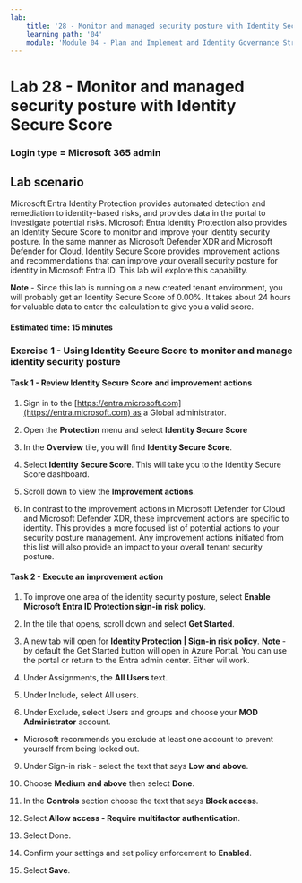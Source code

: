 ```yaml
---
lab:
    title: '28 - Monitor and managed security posture with Identity Secure Score'
    learning path: '04'
    module: 'Module 04 - Plan and Implement and Identity Governance Strategy'
---
```


# Lab 28 - Monitor and managed security posture with Identity Secure Score

### Login type = Microsoft 365 admin

## Lab scenario

Microsoft Entra Identity Protection provides automated detection and remediation to identity-based risks, and provides data in the portal to investigate potential risks. Microsoft Entra Identity Protection also provides an Identity Secure Score to monitor and improve your identity security posture.  In the same manner as Microsoft Defender XDR and Microsoft Defender for Cloud, Identity Secure Score provides improvement actions and recommendations that can improve your overall security posture for identity in Microsoft Entra ID.  This lab will explore this capability. 

**Note** - Since this lab is running on a new created tenant environment, you will probably get an Identity Secure Score of 0.00%.  It takes about 24 hours for valuable data to enter the calculation to give you a valid score.

#### Estimated time: 15 minutes

### Exercise 1 - Using Identity Secure Score to monitor and manage identity security posture

#### Task 1 - Review Identity Secure Score and improvement actions

1. Sign in to the [https://entra.microsoft.com](https://entra.microsoft.com) as a Global administrator.

2. Open the **Protection** menu and select **Identity Secure Score**

3. In the **Overview** tile, you will find **Identity Secure Score**.

4. Select **Identity Secure Score**.  This will take you to the Identity Secure Score dashboard.

5. Scroll down to view the **Improvement actions**.

6. In contrast to the improvement actions in Microsoft Defender for Cloud and Microsoft Defender XDR, these improvement actions are specific to identity.  This provides a more focused list of potential actions to your security posture management.  Any improvement actions initiated from this list will also provide an impact to your overall tenant security posture. 

#### Task 2 - Execute an improvement action

1. To improve one area of the identity security posture, select **Enable Microsoft Entra ID Protection sign-in risk policy**.

2. In the tile that opens, scroll down and select **Get Started**.

3. A new tab will open for **Identity Protection | Sign-in risk policy**.
 **Note** - by default the Get Started button will open in Azure Portal. You can use the portal or return to the Entra admin center. Either wil work.

6. Under Assignments, the **All Users** text.

7. Under Include, select All users.

8. Under Exclude, select Users and groups and choose your **MOD Administrator** account.

  - Microsoft recommends you exclude at least one account to prevent yourself from being locked out.

9. Under Sign-in risk - select the text that says **Low and above**.

10. Choose **Medium and above** then select **Done**.

10. In the **Controls** section choose the text that says **Block access**.

11. Select **Allow access - Require multifactor authentication**.

11. Select Done.

14. Confirm your settings and set policy enforcement to **Enabled**.

15. Select **Save**.
